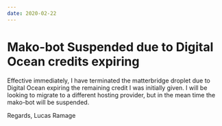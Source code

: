 ```yaml
---
date: 2020-02-22
---
```


# Mako-bot Suspended due to Digital Ocean credits expiring

Effective immediately, I have terminated the matterbridge droplet due to Digital Ocean
expiring the remaining credit I was initially given. I will be looking to migrate to
a different hosting provider, but in the mean time the mako-bot will be suspended.

Regards,
Lucas Ramage
